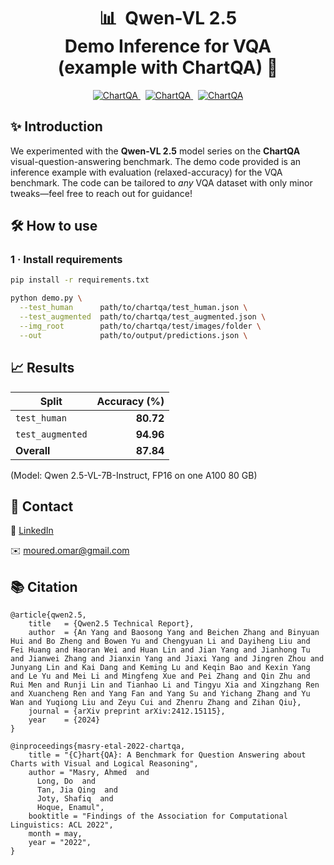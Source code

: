 <!-- ──────────────────────────────────────────────────────────────── -->
<h1 align="center">
  📊&nbsp;&nbsp;<strong>Qwen-VL&nbsp;2.5 Demo&nbsp;Inference&nbsp;for&nbsp;VQA<br/>(example&nbsp;with&nbsp;ChartQA)</strong>&nbsp;🚀
</h1>

<p align="center">
  <a href="https://github.com/QwenLM/Qwen2.5-VL/tree/main">
    <img src="https://img.shields.io/badge/Dataset-ChartQA-11bbff?logo=data&logoColor=white" alt="ChartQA"/>  </a>
  &nbsp;
  <a href="https://github.com/vis-nlp/ChartQA">
    <img src="https://img.shields.io/badge/Model-Qwen2.5-11bbff?logo=data&logoColor=white" alt="ChartQA"/>
  </a>
  &nbsp;
  <a href="./output/evaluation.json">
    <img src="https://img.shields.io/badge/Results-7b-11bbff?logo=data&logoColor=white" alt="ChartQA"/>
  </a>
</p>

## ✨ Introduction
We experimented with the **Qwen-VL 2.5** model series on the **ChartQA** visual-question-answering benchmark. The demo code provided is an inference example with evaluation (relaxed-accuracy) for the VQA benchmark. The code can be tailored to *any* VQA dataset with only minor tweaks—feel free to reach out for guidance!


## 🛠️ How to use

### 1 · Install requirements
```bash
pip install -r requirements.txt
```
```bash
python demo.py \
  --test_human      path/to/chartqa/test_human.json \
  --test_augmented  path/to/chartqa/test_augmented.json \
  --img_root        path/to/chartqa/test/images/folder \
  --out             path/to/output/predictions.json \
```

## 📈 Results

| Split            | Accuracy (%) |
| ---------------- | -----------: |
| `test_human`     |    **80.72** |
| `test_augmented` |    **94.96** |
| **Overall**      |    **87.84** |
(Model: Qwen 2.5-VL-7B-Instruct, FP16 on one A100 80 GB)


## 🤝 Contact
💼 <a href="https://www.linkedin.com/in/omar-moured/">LinkedIn</a>

✉️ moured.omar@gmail.com

## 📚 Citation

```cite
@article{qwen2.5,
    title   = {Qwen2.5 Technical Report}, 
    author  = {An Yang and Baosong Yang and Beichen Zhang and Binyuan Hui and Bo Zheng and Bowen Yu and Chengyuan Li and Dayiheng Liu and Fei Huang and Haoran Wei and Huan Lin and Jian Yang and Jianhong Tu and Jianwei Zhang and Jianxin Yang and Jiaxi Yang and Jingren Zhou and Junyang Lin and Kai Dang and Keming Lu and Keqin Bao and Kexin Yang and Le Yu and Mei Li and Mingfeng Xue and Pei Zhang and Qin Zhu and Rui Men and Runji Lin and Tianhao Li and Tingyu Xia and Xingzhang Ren and Xuancheng Ren and Yang Fan and Yang Su and Yichang Zhang and Yu Wan and Yuqiong Liu and Zeyu Cui and Zhenru Zhang and Zihan Qiu},
    journal = {arXiv preprint arXiv:2412.15115},
    year    = {2024}
}
```

```cite
@inproceedings{masry-etal-2022-chartqa,
    title = "{C}hart{QA}: A Benchmark for Question Answering about Charts with Visual and Logical Reasoning",
    author = "Masry, Ahmed  and
      Long, Do  and
      Tan, Jia Qing  and
      Joty, Shafiq  and
      Hoque, Enamul",
    booktitle = "Findings of the Association for Computational Linguistics: ACL 2022",
    month = may,
    year = "2022",
}
```
